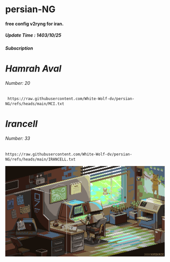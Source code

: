 # persian-NG

#### free config v2ryng for iran.


<h5>Update Time : 1403/10/25</h5>

##### Subscription

  # *****Hamrah Aval*****

<h6>Number: 20 </h6>

     https://raw.githubusercontent.com/White-Wolf-dv/persian-NG/refs/heads/main/MCI.txt

# *****Irancell*****

<h6>Number: 33 </h6>

    https://raw.githubusercontent.com/White-Wolf-dv/persian-NG/refs/heads/main/IRANCELL.txt

<p align="center">
<img  src="https://github.com/White-Wolf-dv/White-Wolf-dv/blob/main/14.gif">
</p>
